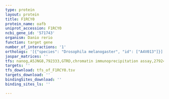 ```yaml
---
type: protein
layout: protein
title: F1RCY0
protein_name: oafb
uniprot_accession: F1RCY0
ncbi_gene_id: '571743'
organism: Danio rerio
function: target gene
number_of_interactions: '1'
orthologs: '[{"species": "Drosophila melanogaster", "id": ["A4V013"]}]'
jaspar_matrices: ''
tfs: nanog,A5JNG8,792333,GTRD,chromatin immunoprecipitation assay,27924024%5Buid%5D,No
targets: ''
tfs_download: tfs_of_F1RCY0.tsv
targets_download: ''
bindingSites_download: ''
binding_sites_ls: ''

---
```

